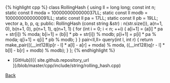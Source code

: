 {% highlight cpp %}
class RollingHash {
  using ll = long long;
  const int n;
  static const ll moda = 1000000000000037LL;
  static const ll modb = 1000000000000091LL;
  static const ll pa = 17LL;
  static const ll pb = 19LL;
  vector<ll> a, b, p, q;
public:
  RollingHash (const string &str) :
    n(str.size()), a(n+1, 0), b(n+1, 0), p(n+1, 1), q(n+1, 1) {
    for (int i = 0; i < n; ++i) {
      a[i+1] = (a[i] * pa + str[i]) % moda;
      b[i+1] = (b[i] * pb + str[i]) % modb;
      p[i+1] = p[i] * pa % moda;
      q[i+1] = q[i] * pb % modb;
    }
  }
  pair<ll,ll> query(int l, int r) {
    return make_pair(((__int128)p[r - l] * a[l] - a[r] + moda) % moda,
                     ((__int128)q[r - l] * b[l] - b[r] + modb) % modb);
  }
};
{% endhighlight %}

- [GitHub]({{ site.github.repository_url }}/blob/master/cpp/include/string/rolling_hash.cpp)

[Back](../..)
